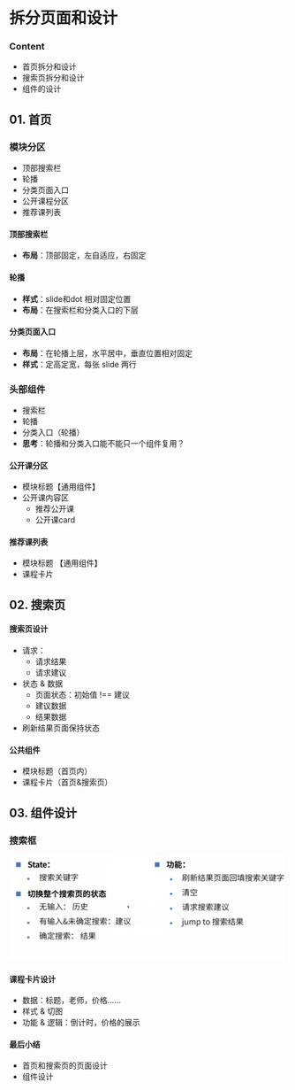 # 拆分页面和设计



### Content

+ 首页拆分和设计
+ 搜索页拆分和设计
+ 组件的设计



## 01. 首页

### 模块分区

+ 顶部搜索栏
+ 轮播
+ 分类页面入口
+ 公开课程分区
+ 推荐课列表



#### 顶部搜索栏

+ **布局**：顶部固定，左自适应，右固定



#### 轮播

+ **样式**：slide和dot 相对固定位置
+ **布局**：在搜索栏和分类入口的下层



#### 分类页面入口

+ **布局**：在轮播上层，水平居中，垂直位置相对固定
+ **样式**：定高定宽，每张 slide 两行



### 头部组件

+ 搜索栏
+ 轮播
+ 分类入口（轮播）
+ **思考**：轮播和分类入口能不能只一个组件复用？



#### 公开课分区

+ 模块标题【通用组件】
+ 公开课内容区
  + 推荐公开课
  + 公开课card



#### 推荐课列表

+ 模块标题 【通用组件】
+ 课程卡片



## 02. 搜索页

#### 搜索页设计

+ 请求：
  + 请求结果
  + 请求建议
+ 状态 & 数据
  + 页面状态：初始值 !== 建议
  + 建议数据
  + 结果数据
+ 刷新结果页面保持状态



#### 公共组件

+ 模块标题（首页内）
+ 课程卡片（首页&搜索页）



## 03. 组件设计

### 搜索框

![image-20201101210844848](./images/image-20201101210844848.png)



#### 课程卡片设计

+ 数据：标题，老师，价格……
+ 样式 & 切图
+ 功能 & 逻辑：倒计时，价格的展示



#### 最后小结

+ 首页和搜索页的页面设计
+ 组件设计


